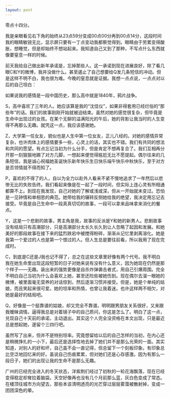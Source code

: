 ```yaml
---
layout: post
---
```

零点十四分。

我是亲眼看见右下角的始终从23点59分变成00点00分再到00点14分，这段时间我的眼睛敏锐无比，显示屏只要有一丁点变动我都察觉得到。眼睛由于劳累变得酸胀，想睡觉，但是却始终不想站起来。我知道自己又到了那种，不写点什么东西就像要窒息一样的时候。

前天我给自己做出新年承诺是，忘掉那些人。这一承诺到现在进展良好，除了看几眼C和Y的微博，我并没做什么。甚至遏止了自己想要给Q发几条短信的冲动。但是这样不明不白，我也很为难。今晚的窒息就是证据。我想一点点说，一点点对以后的自己坦白：

如果说我的感情是一段中国历史，那么高中就是1840年，鸦片战争。

S，高中喜欢了三年的人。她应该算是我的“沈佳仪”，如果非得套用已经烂俗的“那些年”的话。我们的故事刚刚开始就被迫结束。虽然对她的感觉很复杂，但毕竟是生命中出现过的女孩。在某个无聊的溢满阳光的午后，她的背影让我当时的人生变得不再那么无趣。就凭这一点，我应该感谢她。

Z，大学第一任女友，貌似也是人生中第一位女友，正儿八经的。对她的感情异常复杂，也许肉体上的感情要多一些，心灵上的话，其实也不错。我们有共同的想法和共同的愿望。有点忘记当初为什么分手，但是肯定不想再复合了。我们互相再分开那一刻狠狠地踢了对方几脚，一想起来便觉得尴尬无比不愿提起。偶尔往来的几条短信，我是诚心祝福她圣诞快乐新年快乐生日快乐端午快乐中秋快乐，至于对方是否领情就不得而知了。

P，喜欢的不得了的人，自以为全力以赴外人看来不紧不慢地追求了一年然后以悲惨无比的失败告终。我们看起来像是在一起了一段时间，但实际上连心灵有所相通都算不上。到现在我发现，自己对她的了解或浅或深，但从一开始就未变过。恐怕是一见钟情和单相思的典范。她带给我的辗转反侧她给我的绝望，我决定用忘记去接受。毕竟是自己生命中一段真真切切的故事，一段可以拿来品味拿来消化的餐点。

Y，这是一个悲剧的故事，男主角是我，故事的反派是Y和她的新男人。悲剧故事没有结局只有高潮部分，只是高潮部分太长久长久到让人忽略了起因和发展。和她美好的那段故事在接下来的猛烈跌宕中被搅得粉碎，渐渐从记忆里剥离溶化。她是我第一个爱过的人也是第一个恨过的人。但人生总是要往前看，所以我用了现在完成时。

C，到底是C还是J我也记不得了，总之在这些文章里好像有两个代号。我不明白我在她生命里出现这段短暂的日子对她来说有没有什么意义，因为她现在仍然是那个样子——无趣。装出来的强势更像是自杀炸弹袭击者式，用自己引爆周围。完全不明白自己当初为什么会喜欢上她，甚至还险些被她伤到。现在偶尔去溜一眼她的微博，被里面毫无营养的对话惊到，然后逐渐习惯并接受。但是，她是个单纯的姑娘，而且笑起来很可爱。她的坦率和热情，也曾让我着迷。也许这样两不相欠，对她是最好的结局吧。

Q，好像是一个挺靠谱的姑娘，却又完全不靠谱。明明跟男朋友关系很好，又来跟我暧昧调情。逼得我总是对着镜子中的自己质问，你这是怎么了。明白了这一点，兑现自己十天前的承诺，主动退出。其实这个人完全没资格在本文出现，只是最近总是想起她，遂留个三四行吧。

虽然写了出来，但并不是特别坦率。究竟想留给以后的自己怎样的当初，在内心还是稍微挣扎的一小下，最后还是选择性地去掉了她们并不是那么光荣的一面。其实知道，对别人的好和坏，自己虽不会一直记得，但总留下一个刻板印象。有印象总比空泛地回忆来的好。虽说自己伤痕累累，但对她们还是心存感激。因为有那么一段日子，她们的出现让我的生命不是那么无趣。

广州的已经完全进入的冬天状态，洋紫荆们经过了初秋的一轮花海飘落，现在已经变得稳定却耷拉着脑袋。天空好像再也没有几个月前那么蓝，灰白色变成了常态。在楼顶往城市方向望去，那些本该清明透亮的光芒穿过层层雾霭被散射掉，变成一团团深色的晕。